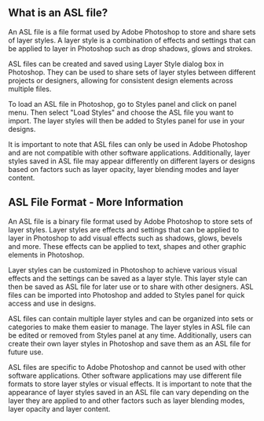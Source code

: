## What is an ASL file?

An ASL file is a file format used by Adobe Photoshop to store and share sets of layer styles. A layer style is a combination of effects and settings that can be applied to layer in Photoshop such as drop shadows, glows and strokes.

ASL files can be created and saved using Layer Style dialog box in Photoshop. They can be used to share sets of layer styles between different projects or designers, allowing for consistent design elements across multiple files.

To load an ASL file in Photoshop, go to Styles panel and click on panel menu. Then select "Load Styles" and choose the ASL file you want to import. The layer styles will then be added to Styles panel for use in your designs.

It is important to note that ASL files can only be used in Adobe Photoshop and are not compatible with other software applications. Additionally, layer styles saved in ASL file may appear differently on different layers or designs based on factors such as layer opacity, layer blending modes and layer content.

## ASL File Format - More Information

An ASL file is a binary file format used by Adobe Photoshop to store sets of layer styles. Layer styles are effects and settings that can be applied to layer in Photoshop to add visual effects such as shadows, glows, bevels and more. These effects can be applied to text, shapes and other graphic elements in Photoshop.

Layer styles can be customized in Photoshop to achieve various visual effects and the settings can be saved as a layer style. This layer style can then be saved as ASL file for later use or to share with other designers. ASL files can be imported into Photoshop and added to Styles panel for quick access and use in designs.

ASL files can contain multiple layer styles and can be organized into sets or categories to make them easier to manage. The layer styles in ASL file can be edited or removed from Styles panel at any time. Additionally, users can create their own layer styles in Photoshop and save them as an ASL file for future use.

ASL files are specific to Adobe Photoshop and cannot be used with other software applications. Other software applications may use different file formats to store layer styles or visual effects. It is important to note that the appearance of layer styles saved in an ASL file can vary depending on the layer they are applied to and other factors such as layer blending modes, layer opacity and layer content.

